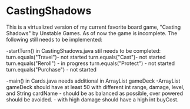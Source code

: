 # CastingShadows
This is a virtualized version of my current favorite board game, "Casting Shadows" by Unstable Games.
As of now the game is incomplete. The following still needs to be implemented:

-startTurn() in CastingShadows.java stil needs to be completed:
    turn.equals("Travel")- not started
    turn.equals("Cast")- not started
    turn.equals("Reroll") - in progress
    turn.equals("Protect") - not started
    turn.equals("Purchase") - not started

-main() in Cards.java needs additional <Cards> in ArrayList<Cards> gameDeck
    -ArrayList<Cards> gameDeck should have at least 50 <Cards> with different int range, damage, level, and String cardName
        -<Cards> should be as balanced as possible, over powered <Cards> should be avoided. 
        -<Cards> with high damage should have a high int buyCost.
